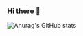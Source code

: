### Hi there 👋
![Anurag's GitHub stats](https://github-readme-stats.vercel.app/api?username=guilhermeviiniidev&theme=dark&show_icons=true)

<!--
**guilhermeviiniidev/guilhermeviiniidev** is a ✨ _special_ ✨ repository because its `README.md` (this file) appears on your GitHub profile.

Here are some ideas to get you started:

- 🔭 I’m currently working on ...
- 🌱 I’m currently learning ...
- 👯 I’m looking to collaborate on ...
- 🤔 I’m looking for help with ...
- 💬 Ask me about ...
- 📫 How to reach me: ...
- 😄 Pronouns: ...
- ⚡ Fun fact: ...
-->

